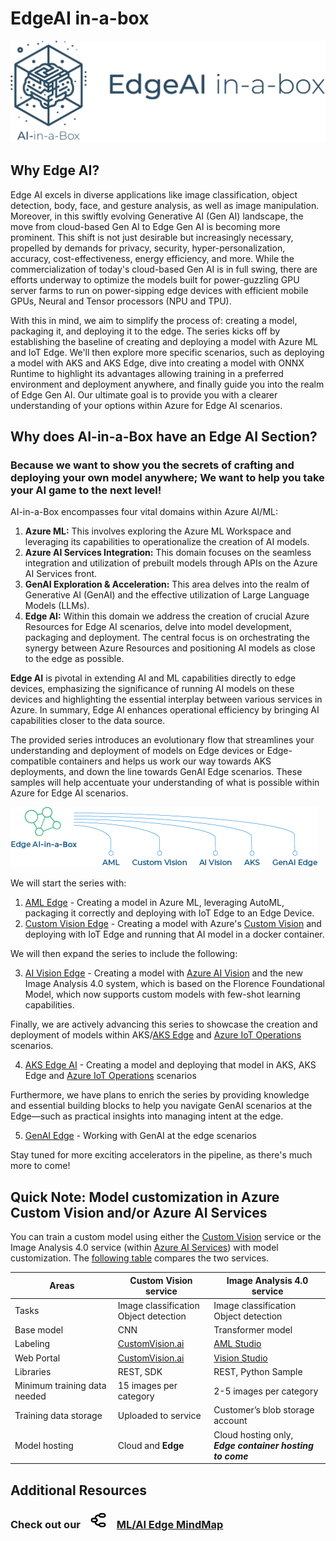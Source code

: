 # EdgeAI in-a-box
![Banner](../media/images/banner-edgeai-in-a-box.png)

## Why Edge AI?
Edge AI excels in diverse applications like image classification, object detection, body, face, and gesture analysis, as well as image manipulation. Moreover, in this swiftly evolving Generative AI (Gen AI) landscape, the move from cloud-based Gen AI to Edge Gen AI is becoming more prominent. This shift is not just desirable but increasingly necessary, propelled by demands for privacy, security, hyper-personalization, accuracy, cost-effectiveness, energy efficiency, and more. While the commercialization of today's cloud-based Gen AI is in full swing, there are efforts underway to optimize the models built for power-guzzling GPU server farms to run on power-sipping edge devices with efficient mobile GPUs, Neural and Tensor processors (NPU and TPU).

With this in mind, we aim to simplify the process of: creating a model, packaging it, and deploying it to the edge. The series kicks off by establishing the baseline of creating and deploying a model with Azure ML and IoT Edge. We'll then explore more specific scenarios, such as deploying a model with AKS and AKS Edge, dive into creating a model with ONNX Runtime to highlight its advantages allowing training in a preferred environment and deployment anywhere, and finally guide you into the realm of Edge Gen AI. Our ultimate goal is to provide you with a clearer understanding of your options within Azure for Edge AI scenarios. 

## Why does AI-in-a-Box have an Edge AI Section?
### Because we want to show you the secrets of crafting and deploying your own model anywhere; We want to help you take your AI game to the next level!

AI-in-a-Box encompasses four vital domains within Azure AI/ML:

1.	**Azure ML:** This involves exploring the Azure ML Workspace and leveraging its capabilities to operationalize the creation of AI models.
2.	**Azure AI Services Integration:** This domain focuses on the seamless integration and utilization of prebuilt models through APIs on the Azure AI Services front.
3.	**GenAI Exploration & Acceleration:** This area delves into the realm of Generative AI (GenAI) and the effective utilization of Large Language Models (LLMs).
4.	**Edge AI:** Within this domain we address the creation of crucial Azure Resources for Edge AI scenarios, delve into model development, packaging and deployment. The central focus is on orchestrating the synergy between Azure Resources and positioning AI models as close to the edge as possible.

**Edge AI** is pivotal in extending AI and ML capabilities directly to edge devices, emphasizing the significance of running AI models on these devices and highlighting the essential interplay between various services in Azure. In summary, Edge AI enhances operational efficiency by bringing AI capabilities closer to the data source.

The provided series introduces an evolutionary flow that streamlines your understanding and deployment of models on Edge devices or Edge-compatible containers and helps us work our way towards AKS deployments, and down the line towards GenAI Edge scenarios. These samples will help accentuate your understanding of what is possible within Azure for Edge AI scenarios.

![Banner](../media/images/edgeai-tree-options.png)

We will start the series with:
1. [AML Edge](./aml-edge-in-a-box/) - Creating a model in Azure ML, leveraging AutoML, packaging it correctly and deploying with IoT Edge to an Edge Device.
2. [Custom Vision Edge](./customvision-edge-in-a-box/) - Creating a model with Azure's [Custom Vision](https://learn.microsoft.com/en-us/azure/ai-services/custom-vision-service/overview) and deploying with IoT Edge and running that AI model in a docker container.

We will then expand the series to include the following:

3. [AI Vision Edge]() - Creating a model with [Azure AI Vision](https://learn.microsoft.com/en-us/azure/ai-services/computer-vision/overview) and the new Image Analysis 4.0 system, which is based on the Florence Foundational Model, which now supports custom models with few-shot learning capabilities.

Finally, we are actively advancing this series to showcase the creation and deployment of models within  AKS/[AKS Edge](https://learn.microsoft.com/en-us/azure/aks/hybrid/aks-edge-overview) and [Azure IoT Operations](https://learn.microsoft.com/en-us/azure/iot-operations/get-started/overview-iot-operations) scenarios.

4. [AKS Edge AI]() - Creating a model and deploying that model in AKS, AKS Edge and [Azure IoT Operations](https://learn.microsoft.com/en-us/azure/iot-operations/get-started/overview-iot-operations) scenarios

Furthermore, we have plans to enrich the series by providing knowledge and essential building blocks to help you navigate GenAI scenarios at the Edge—such as practical insights into managing intent at the edge.

5. [GenAI Edge]() - Working with GenAI at the edge scenarios

Stay tuned for more exciting accelerators in the pipeline, as there's much more to come!

## Quick Note: Model customization in Azure Custom Vision and/or Azure AI Services

You can train a custom model using either the [Custom Vision](https://learn.microsoft.com/en-us/azure/ai-services/custom-vision-service/overview) service or the Image Analysis 4.0 service (within [Azure AI Services](https://learn.microsoft.com/en-us/azure/ai-services/computer-vision/overview)) with model customization. The [following table](https://learn.microsoft.com/en-us/azure/ai-services/computer-vision/concept-model-customization) compares the two services.

|Areas|Custom Vision service|Image Analysis 4.0 service|
|---|---|---|
|Tasks | Image classification<br>Object detection | Image classification <br> Object detection|
|Base model | CNN |	Transformer model |
|Labeling |	[CustomVision.ai](https://www.customvision.ai/) | [AML Studio](https://ml.azure.com/) |
|Web Portal | [CustomVision.ai](https://www.customvision.ai/) | [Vision Studio](http://aka.ms/VisionStudio) |
|Libraries | REST, SDK | REST, Python Sample |
|Minimum training data needed |	15 images per category |2-5 images per category |
|Training data storage | Uploaded to service | Customer’s blob storage account |
|Model hosting | Cloud and **Edge**	| Cloud hosting only,<br>***Edge container hosting to come***


## Additional Resources

### Check out our <img src="../media//images/mindmap.png" alt="ml edge mindmap" width="30" style="padding-left: 10px;padding-right: 10px; f"  /> [ML/AI Edge MindMap](https://aka.ms/mledge-mm)

